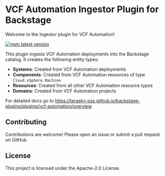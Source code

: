 # VCF Automation Ingestor Plugin for Backstage

Welcome to the Ingestor plugin for VCF Automation!

[![npm latest version](https://img.shields.io/npm/v/@terasky/backstage-plugin-vcf-automation-ingestor/latest.svg)](https://www.npmjs.com/package/@terasky/backstage-plugin-vcf-automation-ingestor)

This plugin ingests VCF Automation deployments into the Backstage catalog. It creates the following entity types:

- **Systems**: Created from VCF Automation deployments
- **Components**: Created from VCF Automation resources of type `Cloud.vSphere.Machine`
- **Resources**: Created from all other VCF Automation resource types
- **Domains**: Created from VCF Automation projects

For detailed docs go to https://terasky-oss.github.io/backstage-plugins/plugins/vcf-automation/overview

## Contributing
Contributions are welcome! Please open an issue or submit a pull request on GitHub.

## License
This project is licensed under the Apache-2.0 License.